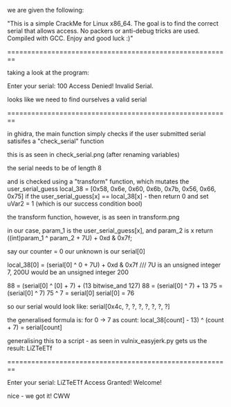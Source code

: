 we are given the following:

"This is a simple CrackMe for Linux x86\_64. 
The goal is to find the correct serial that allows access. 
No packers or anti-debug tricks are used. 
Compiled with GCC. 
Enjoy and good luck :)"

========================================================

taking a look at the program:

Enter your serial: 100
Access Denied! Invalid Serial.

looks like we need to find ourselves a valid serial

========================================================

in ghidra, the main function simply checks if the user submitted serial satisifes a "check\_serial" function

this is as seen in check\_serial.png (after renaming variables)

the serial needs to be of length 8

and is checked using a "transform" function, which mutates the user_serial_guess
local\_38 = [0x58, 0x6e, 0x60, 0x6b, 0x7b, 0x56, 0x66, 0x75]
if the user\_serial\_guess[x] == local\_38[x] - then return 0 and set uVar2 = 1 (which is our success condition bool)

the transform function, however, is as seen in transform.png

in our case, param\_1 is the user\_serial\_guess[x], and param\_2 is x
        return ((int)param_1 ^ param_2 + 7U) + 0xd & 0x7f;

say our counter = 0
our unknown is our serial[0]

local_38[0] = (serial[0] ^ 0 + 7U) + 0xd & 0x7f
/// 7U is an unsigned integer 7, 200U would be an unsigned integer 200

88 = (serial[0] ^ [0] + 7) + (13 bitwise\_and 127)
88 = (serial[0] ^ 7) + 13
75 = (serial[0] ^ 7)
75 ^ 7 = serial[0]
serial[0] = 76

so our serial would look like: serial[0x4c, ?, ?, ?, ?, ?, ?, ?]

the generalised formula is:
for 0 -> 7 as count:
local\_38[count] - 13) ^ (count + 7) = serial[count]

generalising this to a script - as seen in vulnix_easyjerk.py
gets us the result: LiZTeETf

========================================================

Enter your serial: LiZTeETf
Access Granted! Welcome!

nice - we got it!
CWW
